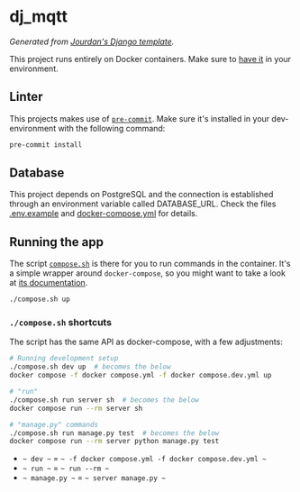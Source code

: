 # dj_mqtt

_Generated from [Jourdan's Django template](https://github.com/jourdanrodrigues/django-template)._

This project runs entirely on Docker containers. Make sure to [have it](https://www.docker.com/community-edition#/download) in your environment.

## Linter

This projects makes use of [`pre-commit`](https://pre-commit.com/#install). Make sure it's installed in your dev-environment with the following command:

```bash
pre-commit install
```

## Database

This project depends on PostgreSQL and the connection is established through an environment variable called
DATABASE_URL. Check the files [.env.example](.env.example) and [docker-compose.yml](docker-compose.yml) for details.

## Running the app

The script [`compose.sh`](compose.sh) is there for you to run commands in the container. It's a simple wrapper around
 `docker-compose`, so you might want to take a look at [its documentation](https://docs.docker.com/compose/reference/).

```bash
./compose.sh up
```

### `./compose.sh` shortcuts

The script has the same API as docker-compose, with a few adjustments:

```bash
# Running development setup
./compose.sh dev up  # becomes the below
docker compose -f docker compose.yml -f docker compose.dev.yml up

# "run"
./compose.sh run server sh  # becomes the below
docker compose run --rm server sh

# "manage.py" commands
./compose.sh run manage.py test  # becomes the below
docker compose run --rm server python manage.py test
```

- `~ dev ~` = `~ -f docker compose.yml -f docker compose.dev.yml ~`
- `~ run ~` = `~ run --rm ~`
- `~ manage.py ~` = `~ server manage.py ~`
